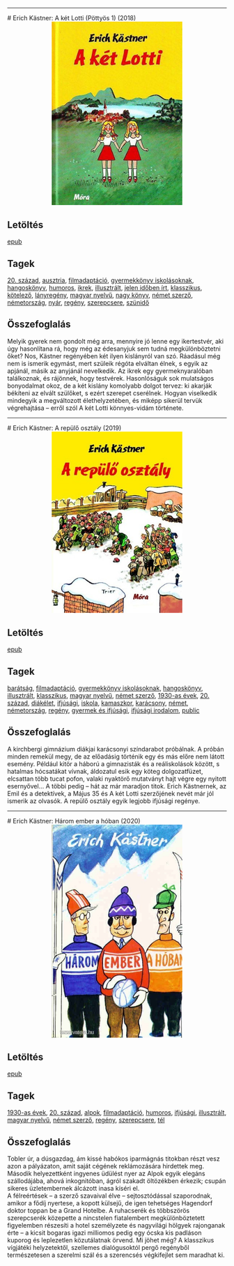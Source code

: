 <hr/>
# <a name="id_1199">Erich Kästner: A két Lotti (Pöttyös 1) (2018)</a>
<center><img src="https://github.com/BercziSandor/calibre_lib/raw/main/main/Erich%20Kastner/A%20ket%20Lotti%20%281199%29/cover.jpg" alt="cover" width="300"/></center>

## Letöltés
[epub](https://github.com/BercziSandor/calibre_lib/raw/main/main/Erich%20Kastner/A%20ket%20Lotti%20%281199%29/A%20ket%20Lotti%20-%20Erich%20Kastner.epub)

## Tagek
[20. század](https://github.com/berczisandor/calibre_lib/blob/main/main/_tags/20.%20sz%c3%a1zad.md), [ausztria](https://github.com/berczisandor/calibre_lib/blob/main/main/_tags/ausztria.md), [filmadaptáció](https://github.com/berczisandor/calibre_lib/blob/main/main/_tags/filmadapt%c3%a1ci%c3%b3.md), [gyermekkönyv iskolásoknak](https://github.com/berczisandor/calibre_lib/blob/main/main/_tags/gyermekk%c3%b6nyv%20iskol%c3%a1soknak.md), [hangoskönyv](https://github.com/berczisandor/calibre_lib/blob/main/main/_tags/hangosk%c3%b6nyv.md), [humoros](https://github.com/berczisandor/calibre_lib/blob/main/main/_tags/humoros.md), [ikrek](https://github.com/berczisandor/calibre_lib/blob/main/main/_tags/ikrek.md), [illusztrált](https://github.com/berczisandor/calibre_lib/blob/main/main/_tags/illusztr%c3%a1lt.md), [jelen időben írt](https://github.com/berczisandor/calibre_lib/blob/main/main/_tags/jelen%20id%c5%91ben%20%c3%adrt.md), [klasszikus](https://github.com/berczisandor/calibre_lib/blob/main/main/_tags/klasszikus.md), [kötelező](https://github.com/berczisandor/calibre_lib/blob/main/main/_tags/k%c3%b6telez%c5%91.md), [lányregény](https://github.com/berczisandor/calibre_lib/blob/main/main/_tags/l%c3%a1nyreg%c3%a9ny.md), [magyar nyelvű](https://github.com/berczisandor/calibre_lib/blob/main/main/_tags/magyar%20nyelv%c5%b1.md), [nagy könyv](https://github.com/berczisandor/calibre_lib/blob/main/main/_tags/nagy%20k%c3%b6nyv.md), [német szerző](https://github.com/berczisandor/calibre_lib/blob/main/main/_tags/n%c3%a9met%20szerz%c5%91.md), [németország](https://github.com/berczisandor/calibre_lib/blob/main/main/_tags/n%c3%a9metorsz%c3%a1g.md), [nyár](https://github.com/berczisandor/calibre_lib/blob/main/main/_tags/ny%c3%a1r.md), [regény](https://github.com/berczisandor/calibre_lib/blob/main/main/_tags/reg%c3%a9ny.md), [szerepcsere](https://github.com/berczisandor/calibre_lib/blob/main/main/_tags/szerepcsere.md), [szünidő](https://github.com/berczisandor/calibre_lib/blob/main/main/_tags/sz%c3%bcnid%c5%91.md)

## Összefoglalás
<div>
<p>Melyik gyerek nem gondolt még arra, mennyire jó lenne egy ikertestvér, aki úgy hasonlítana rá, hogy még az édesanyjuk sem tudná megkülönböztetni őket? Nos, Kästner regényében két ilyen kislányról van szó. Ráadásul még nem is ismerik egymást, mert szüleik régóta elváltan élnek, s egyik az apjánál, másik az anyjánál nevelkedik. Az ikrek egy gyermeknyaralóban találkoznak, és rájönnek, hogy testvérek. Hasonlóságuk sok mulatságos bonyodalmat okoz, de a két kislány komolyabb dolgot tervez: ki akarják békíteni az elvált szülőket, s ezért szerepet cserélnek. Hogyan viselkedik mindegyik a megváltozott élethelyzetében, és miképp sikerül tervük végrehajtása – erről szól A két Lotti könnyes-vidám története.</p></div>


<hr/>
# <a name="id_964">Erich Kästner: A repülő osztály (2019)</a>
<center><img src="https://github.com/BercziSandor/calibre_lib/raw/main/main/Erich%20Kastner/A%20repulo%20osztaly%20%28964%29/cover.jpg" alt="cover" width="300"/></center>

## Letöltés
[epub](https://github.com/BercziSandor/calibre_lib/raw/main/main/Erich%20Kastner/A%20repulo%20osztaly%20%28964%29/A%20repulo%20osztaly%20-%20Erich%20Kastner.epub)

## Tagek
[barátság](https://github.com/berczisandor/calibre_lib/blob/main/main/_tags/bar%c3%a1ts%c3%a1g.md), [filmadaptáció](https://github.com/berczisandor/calibre_lib/blob/main/main/_tags/filmadapt%c3%a1ci%c3%b3.md), [gyermekkönyv iskolásoknak](https://github.com/berczisandor/calibre_lib/blob/main/main/_tags/gyermekk%c3%b6nyv%20iskol%c3%a1soknak.md), [hangoskönyv](https://github.com/berczisandor/calibre_lib/blob/main/main/_tags/hangosk%c3%b6nyv.md), [illusztrált](https://github.com/berczisandor/calibre_lib/blob/main/main/_tags/illusztr%c3%a1lt.md), [klasszikus](https://github.com/berczisandor/calibre_lib/blob/main/main/_tags/klasszikus.md), [magyar nyelvű](https://github.com/berczisandor/calibre_lib/blob/main/main/_tags/magyar%20nyelv%c5%b1.md), [német szerző](https://github.com/berczisandor/calibre_lib/blob/main/main/_tags/n%c3%a9met%20szerz%c5%91.md), [1930-as évek](https://github.com/berczisandor/calibre_lib/blob/main/main/_tags/1930-as%20%c3%a9vek.md), [20. század](https://github.com/berczisandor/calibre_lib/blob/main/main/_tags/20.%20sz%c3%a1zad.md), [diákélet](https://github.com/berczisandor/calibre_lib/blob/main/main/_tags/di%c3%a1k%c3%a9let.md), [ifjúsági](https://github.com/berczisandor/calibre_lib/blob/main/main/_tags/ifj%c3%bas%c3%a1gi.md), [iskola](https://github.com/berczisandor/calibre_lib/blob/main/main/_tags/iskola.md), [kamaszkor](https://github.com/berczisandor/calibre_lib/blob/main/main/_tags/kamaszkor.md), [karácsony](https://github.com/berczisandor/calibre_lib/blob/main/main/_tags/kar%c3%a1csony.md), [német](https://github.com/berczisandor/calibre_lib/blob/main/main/_tags/n%c3%a9met.md), [németország](https://github.com/berczisandor/calibre_lib/blob/main/main/_tags/n%c3%a9metorsz%c3%a1g.md), [regény](https://github.com/berczisandor/calibre_lib/blob/main/main/_tags/reg%c3%a9ny.md), [gyermek és ifjúsági](https://github.com/berczisandor/calibre_lib/blob/main/main/_tags/gyermek%20%c3%a9s%20ifj%c3%bas%c3%a1gi.md), [ifjúsági irodalom](https://github.com/berczisandor/calibre_lib/blob/main/main/_tags/ifj%c3%bas%c3%a1gi%20irodalom.md), [public](https://github.com/berczisandor/calibre_lib/blob/main/main/_tags/public.md)

## Összefoglalás
<p class="description">A kirchbergi gimnázium diákjai karácsonyi színdarabot próbálnak. A próbán minden remekül megy, de az előadásig történik egy és más előre nem látott esemény. Például kitör a háború a gimnazisták és a reáliskolások között, s hatalmas hócsatákat vívnak, áldozatul esik egy köteg dolgozatfüzet, elcsattan több tucat pofon, valaki nyaktörő mutatványt hajt végre egy nyitott esernyővel… A többi pedig – hát az már maradjon titok. Erich Kästnernek, az Emil és a detektívek, a Május 35 és A két Lotti szerzőjének nevét már jól ismerik az olvasók. A repülő osztály egyik legjobb ifjúsági regénye.</p>


<hr/>
# <a name="id_667">Erich Kästner: Három ember a hóban (2020)</a>
<center><img src="https://github.com/BercziSandor/calibre_lib/raw/main/main/Erich%20Kastner/Harom%20ember%20a%20hoban%20%28667%29/cover.jpg" alt="cover" width="300"/></center>

## Letöltés
[epub](https://github.com/BercziSandor/calibre_lib/raw/main/main/Erich%20Kastner/Harom%20ember%20a%20hoban%20%28667%29/Harom%20ember%20a%20hoban%20-%20Erich%20Kastner.epub)

## Tagek
[1930-as évek](https://github.com/berczisandor/calibre_lib/blob/main/main/_tags/1930-as%20%c3%a9vek.md), [20. század](https://github.com/berczisandor/calibre_lib/blob/main/main/_tags/20.%20sz%c3%a1zad.md), [alpok](https://github.com/berczisandor/calibre_lib/blob/main/main/_tags/alpok.md), [filmadaptáció](https://github.com/berczisandor/calibre_lib/blob/main/main/_tags/filmadapt%c3%a1ci%c3%b3.md), [humoros](https://github.com/berczisandor/calibre_lib/blob/main/main/_tags/humoros.md), [ifjúsági](https://github.com/berczisandor/calibre_lib/blob/main/main/_tags/ifj%c3%bas%c3%a1gi.md), [illusztrált](https://github.com/berczisandor/calibre_lib/blob/main/main/_tags/illusztr%c3%a1lt.md), [magyar nyelvű](https://github.com/berczisandor/calibre_lib/blob/main/main/_tags/magyar%20nyelv%c5%b1.md), [német szerző](https://github.com/berczisandor/calibre_lib/blob/main/main/_tags/n%c3%a9met%20szerz%c5%91.md), [regény](https://github.com/berczisandor/calibre_lib/blob/main/main/_tags/reg%c3%a9ny.md), [szerepcsere](https://github.com/berczisandor/calibre_lib/blob/main/main/_tags/szerepcsere.md), [tél](https://github.com/berczisandor/calibre_lib/blob/main/main/_tags/t%c3%a9l.md)

## Összefoglalás
<div>
<p>Tobler úr, a dúsgazdag, ám kissé habókos iparmágnás titokban részt vesz azon a pályázaton, amit saját cégének reklámozására hirdettek meg. Második helyezettként ingyenes üdülést nyer az Alpok egyik elegáns szállodájába, ahová inkognitóban, ágról szakadt öltözékben érkezik; csupán sikeres üzletembernek álcázott inasa kíséri el.<br>A félreértések – a szerző szavaival élve – sejtosztódással szaporodnak, amikor a fődíj nyertese, a kopott külsejű, de igen tehetséges Hagendorf doktor toppan be a Grand Hotelbe. A ruhacserék és többszörös szerepcserék közepette a nincstelen fiatalembert megkülönböztetett figyelemben részesíti a hotel személyzete és nagyvilági hölgyek rajonganak érte – a kicsit bogaras igazi milliomos pedig egy ócska kis padláson kuporog és leplezetlen közutálatnak örvend. Mi jöhet még? A klasszikus vígjátéki helyzetektől, szellemes dialógusoktól pergő regényből természetesen a szerelmi szál és a szerencsés végkifejlet sem maradhat ki.</p></div>


